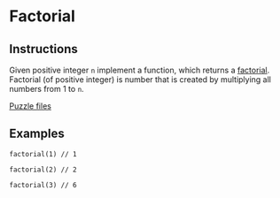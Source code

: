 # Factorial

## Instructions

Given positive integer `n` implement a function, which returns a [factorial](https://en.wikipedia.org/wiki/Factorial).
Factorial (of positive integer) is number that is created by multiplying all numbers from 1 to `n`.

[Puzzle files](.)

## Examples

```
factorial(1) // 1

factorial(2) // 2

factorial(3) // 6
```

